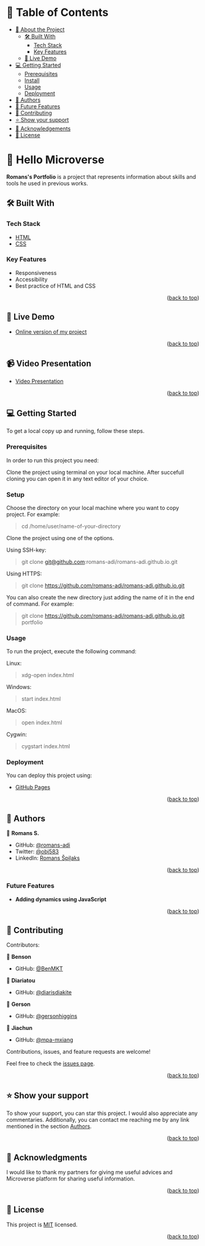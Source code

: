 <a name="readme-top"></a>

<!-- TABLE OF CONTENTS -->

# 📗 Table of Contents

- [📖 About the Project](#about-project)
  - [🛠 Built With](#built-with)
    - [Tech Stack](#tech-stack)
    - [Key Features](#key-features)
  - [🚀 Live Demo](#live-demo)
- [💻 Getting Started](#getting-started)
  - [Prerequisites](#prerequisites)
  - [Install](#install)
  - [Usage](#usage)
  - [Deployment](#triangular_flag_on_post-deployment)
- [👥 Authors](#authors)
- [🔭 Future Features](#future-features)
- [🤝 Contributing](#contributing)
- [⭐️ Show your support](#support)
- [🙏 Acknowledgements](#acknowledgements)
- [📝 License](#license)

<!-- PROJECT DESCRIPTION -->

# 📖 <a name="about-project">Hello Microverse</a>

**Romans's Portfolio** is a project that represents information about skills and tools he used in previous works.

## 🛠 Built With <a name="built-with"></a>

### Tech Stack <a name="tech-stack"></a>

  <ul>
    <li><a href="https://html.spec.whatwg.org/multipage/">HTML</a></li>
   <li><a href="https://www.w3.org/TR/CSS/#css">CSS</a></li>
  </ul>

<!-- Features -->

### Key Features <a name="key-features"></a>

  <ul>
    <li>Responsiveness</li>
   <li>Accessibility</li>
   <li>Best practice of HTML and CSS</li>
  </ul>

<p align="right">(<a href="#readme-top">back to top</a>)</p>

<!-- LIVE DEMO -->

## 🚀 Live Demo <a name="live-demo" target="_blank"></a>

- [Online version of my project](https://romans-adi.github.io/)

<p align="right">(<a href="#readme-top">back to top</a>)</p>

<!-- VIDEO PRESENTATION -->

## :video_camera: Video Presentation <a name="video-presentation" target="_blank"></a>

- [Video Presentation](https://www.loom.com/share/5731ea4676184d028adfaab91a1379a9)

<p align="right">(<a href="#readme-top">back to top</a>)</p>

<!-- GETTING STARTED -->

## 💻 Getting Started <a name="getting-started"></a>

To get a local copy up and running, follow these steps.

### Prerequisites

In order to run this project you need:

Clone the project using terminal on your local machine. After succefull cloning you can open it in any text editor of your choice.


### Setup

Choose the directory on your local machine where you want to copy project. For example:
  > cd /home/user/name-of-your-directory

Clone the project using one of the options.

Using SSH-key:
  > git clone git@github.com:romans-adi/romans-adi.github.io.git

Using HTTPS:
  > git clone https://github.com/romans-adi/romans-adi.github.io.git

You can also create the new directory just adding the name of it in the end of command. For example:
  > git clone https://github.com/romans-adi/romans-adi.github.io.git portfolio

### Usage

To run the project, execute the following command:

Linux:

 > xdg-open index.html

Windows:

> start index.html

MacOS:

> open index.html

Cygwin:

> cygstart index.html

### Deployment

You can deploy this project using:

- [GitHub Pages](https://pages.github.com/)

<p align="right">(<a href="#readme-top">back to top</a>)</p>

<!-- AUTHORS -->

## 👥 Authors <a name="authors"></a>

👤 **Romans S.**

- GitHub: [@romans-adi](https://github.com/romans-adi/)
- Twitter: [@obj583](https://twitter.com/obj583/)
- LinkedIn: [Romans Špiļaks](https://www.linkedin.com/in/obj513/)

<p align="right">(<a href="#readme-top">back to top</a>)</p>

<!-- Future Features -->

### Future Features <a name="future-features"></a>

- **Adding dynamics using JavaScript**

<p align="right">(<a href="#readme-top">back to top</a>)</p>

<!-- CONTRIBUTING -->

## 🤝 Contributing <a name="contributing"></a>

Contributors:

👤 **Benson**

- GitHub: [@BenMKT](https://github.com/BenMKT/)

👤  **Diariatou**

- GitHub: [@diarisdiakite](https://github.com/diarisdiakite/)

👤 **Gerson**

- GitHub: [@gersonhiggins](https://github.com/gersonhiggins/)

👤 **Jiachun**

- GitHub: [@mpa-mxiang](https://github.com/mpa-mxiang/)

Contributions, issues, and feature requests are welcome!

Feel free to check the [issues page](../../issues/).

<p align="right">(<a href="#readme-top">back to top</a>)</p>

<!-- SUPPORT -->

## ⭐️ Show your support <a name="support"></a>

To show your support, you can star this project. I would also appreciate any commentaries.
Additionally, you can contact me reaching me by any link mentioned in the section <a href="#authors">Authors</a>.

<p align="right">(<a href="#readme-top">back to top</a>)</p>

<!-- ACKNOWLEDGEMENTS -->

## 🙏 Acknowledgments <a name="acknowledgements"></a>

I would like to thank my partners for giving me useful advices and Microverse platform for sharing useful information.

<p align="right">(<a href="#readme-top">back to top</a>)</p>

<!-- LICENSE -->

## 📝 License <a name="license"></a>

This project is [MIT](./MIT.md) licensed.

<p align="right">(<a href="#readme-top">back to top</a>)</p>
